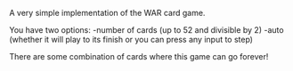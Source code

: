 A very simple implementation of the WAR card game.

You have two options:
-number of cards (up to 52 and divisible by 2)
-auto (whether it will play to its finish or you can press any input to step)

There are some combination of cards where this game can go forever!